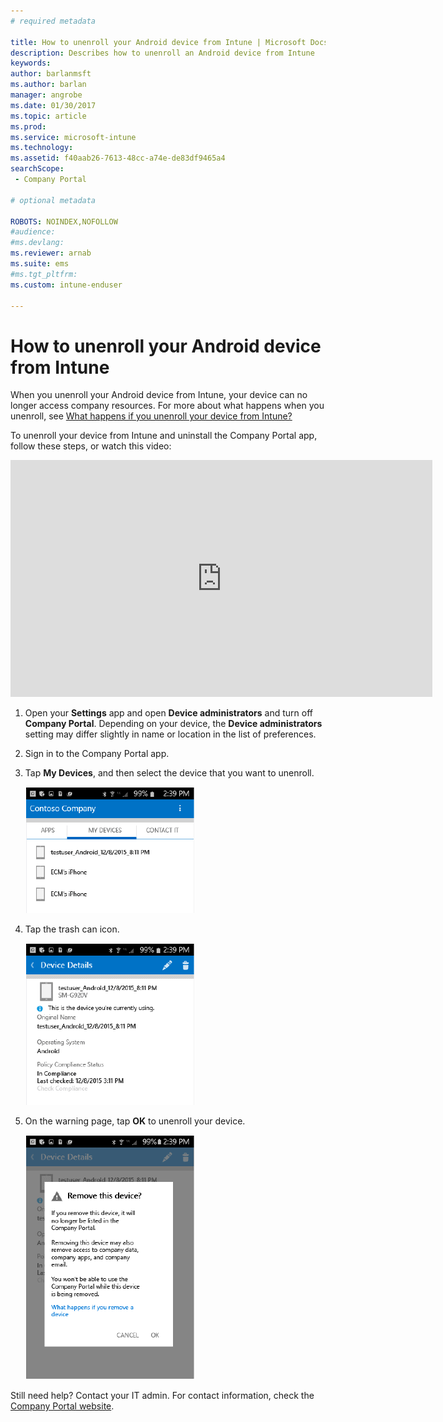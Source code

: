 ```yaml
---
# required metadata

title: How to unenroll your Android device from Intune | Microsoft Docs
description: Describes how to unenroll an Android device from Intune
keywords:
author: barlanmsft
ms.author: barlan
manager: angrobe
ms.date: 01/30/2017
ms.topic: article
ms.prod:
ms.service: microsoft-intune
ms.technology:
ms.assetid: f40aab26-7613-48cc-a74e-de83df9465a4
searchScope:
 - Company Portal

# optional metadata

ROBOTS: NOINDEX,NOFOLLOW 
#audience:
#ms.devlang:
ms.reviewer: arnab
ms.suite: ems
#ms.tgt_pltfrm:
ms.custom: intune-enduser

---
```



# How to unenroll your Android device from Intune

When you unenroll your Android device from Intune, your device can no longer access company resources.  For more about what happens when you unenroll, see [What happens if you unenroll your device from Intune?](what-happens-if-you-unenroll-your-device-from-intune-android.md)

To unenroll your device from Intune and uninstall the Company Portal app, follow these steps, or watch this video:

<iframe width="675" height="379" src="https://www.youtube.com/embed/K-Vi7lNfaMk" frameborder="0" allowfullscreen></iframe>

1. Open your **Settings** app and open **Device administrators** and turn off **Company Portal**. Depending on your device, the **Device administrators** setting may differ slightly in name or location in the list of preferences.

2.  Sign in to the Company Portal app.

3.  Tap **My Devices**, and then select the device that you want to unenroll.

    ![Choose the device that you want to unenroll.](./media/andr-1-my-devices-choose.png)

4.  Tap the trash can icon.

    ![Tap the trash icon.](./media/andr-2-tap-trashcan.png)

5.  On the warning page, tap **OK** to unenroll your device.

    ![Remove the device.](./media/andr-3-warning-about-remove.png)

Still need help? Contact your IT admin. For contact information, check the [Company Portal website](http://portal.manage.microsoft.com).
